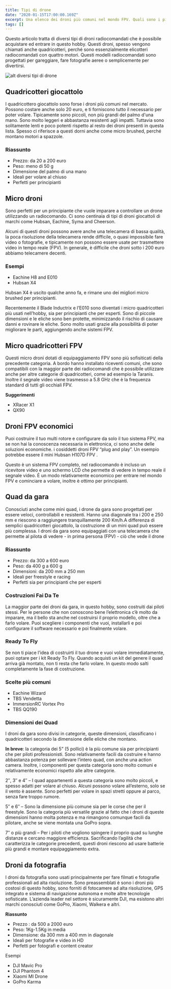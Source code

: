 ```yaml
---
title: Tipi di drone
date: "2020-01-15T17:00:00.169Z"
excerpt: Una elenco dei droni più comuni nel mondo FPV. Quali sono i più comuni? Qual è la categoria migliore per il freestyle? Quali posso far volare in casa in modo sicuro? In questo articolo rispondo anche a queste domande.
tags: []
---
```

Questo articolo tratta di diversi tipi di droni radiocomandati che è possibile acquistare ed entrare in questo hobby. Questi droni, spesso vengono chiamati anche quadricotteri, perché sono essenzialmente elicotteri radiocomandati con quattro motori. Questi modelli radiocomandati sono progettati per gareggiare, fare fotografie aeree o semplicemente per divertirsi. 

![alt diversi tipi di drone](/images/tipi_di_droni.png)

## Quadricotteri giocattolo

I quadricottero giocattolo sono forse i droni più comuni nel mercato. Possono costare anche solo 20 euro, e ti forniscono tutto il necessario per poter volare. Tipicamente sono piccoli, non più grandi del palmo d'una mano. Sono molto leggeri e abbastanza resistenti agli impatti. Tuttavia sono solitamente lenti e poco potenti rispetto al resto dei droni presenti in questa lista. Spesso ci riferisce a questi dorni anche come micro brushed, perché montano motori a spazzole. 

### Riassunto

* Prezzo: da 20 a 200 euro
* Peso: meno di 50 g
* Dimensione del palmo di una mano
* Ideali per volare al chiuso
* Perfetti per principianti

## Micro droni

Sono perfetti per un principiante che vuole imparare a controllare un drone utilizzando un radiocomando. Ci sono centinaia di tipi di droni giocattoli di marchi come Hubsan, Eachine, Syma and Cheerson.

Alcuni di questi droni possono avere anche una telecamera di bassa qualità, la poca risoluzione della telecamera rende difficile, o quasi impossibile fare video o fotografie, e tipicamente non possono essere usate per trasmettere video in tempo reale (FPV). In generale, è difficile che droni sotto i 200 euro abbiamo telecamere decenti.

### Esempi

* Eachine H8 and E010 <!-- (https://oscarliang.com/comparison-review-eachine-h8-vs-e010/) -->
* Hubsan X4

Hubsan X4 è uscito qualche anno fa, e rimane uno dei migliori micro brushed per principianti.

Recentemente il Blade Inductrix e l’E010 sono diventati i micro quadricotteri più usati nell’hobby, sia per principianti che per esperti. Sono di piccole dimensioni e le eliche sono ben protette, minimizzando il rischio di causare danni e rovinare le eliche. Sono molto usati grazie alla possibilità di poter migliorare le parti, aggiungendo anche sistemi FPV.

## Micro quadricotteri FPV

Questi micro droni dotati di equipaggiamento FPV sono più sofisiticati della precedente categoria. A bordo hanno installato riceventi comuni, che sono compatibili con la maggior parte dei radiocomandi che è possibile utilizzare anche per altre categorie di quadricotteri, come ad esempio la Taranis. Inoltre il segnale video viene trasmesso a 5.8 GHz che è la frequenza standard di tutti gli occhiali FPV. 

**Suggerimenti**

* XRacer X1 <!-- (https://oscarliang.com/x-racer-x1-micro-quad/) -->
* QX90 <!--(https://bit.ly/eachine-qx90) -->

## Droni FPV economici

Puoi costruire il tuo multi rotore e configurare da solo il tuo sistema FPV, ma se non hai la conoscenza necessaria in elettronica, ci sono anche delle soluzioni economiche. i cosiddetti droni FPV “plug and play”. Un esempio potrebbe essere il mini Hubsan H107D FPV <!-- [BANGGOOD] -->.

Questo è un sistema FPV completo, nel radiocomando è incluso un ricevitore video e uno schermo LCD che permette di vedere in tempo reale il segnale video. È un modo relativamente economico per entrare nel mondo FPV e cominciare a volare, inoltre è ottimo per principianti.

## Quad da gara

Conosciuti anche come mini quad, i drone da gara sono progettati per essere veloci, controllabili e resistenti. Hanno una diagonale tra i 200 e 250 mm e riescono a raggiungere tranquillamente 200 Km/h.A differenza di semplici quadricotteri giocattolo, la costruzione di un mini quad <!-- [https://oscarliang.com/build-a-quadcopter-beginners-tutorial-1/] -->può essere più complessa. I droni da gara sono equipaggiati con una telecamera che permette al pilota di vedere - in prima persona (FPV) - ciò che vede il drone

### Riassunto 

* Prezzo: da 300 a 600 euro 
* Peso: da 400 g a 600 g 
* Dimensioni: da 200 mm a 250 mm
* Ideali per freestyle e racing
* Perfetti sia per principianti che per esperti

### Costruzioni Fai Da Te

La maggior parte dei droni da gara, in questo hobby, sono costruiti dai piloti stessi. Per le persone che non conoscono bene l’elettronica c’è molto da imparare, ma il bello sta anche nel costruirsi il proprio modello, oltre che a farlo volare. Puoi scegliere i componenti che vuoi, installarli e poi configurare il software necessario e poi finalmente volare. <!-- Per aiutarti nella scelta dei migliori componenti per i droni, ecco una lista dei componenti usati [https://oscarliang.com/250-mini-quad-part-list-fpv/].-->

### Ready To Fly

Se non ti piace l’idea di costruirti il tuo drone e vuoi volare immediatamente, puoi optare per i kit Ready To Fly. Quando acquisti un kit del genere il quad arriva già montato, non ti resta che farlo volare. In questo modo salti completamente la fase di costruzione. 

### Scelte più comuni

* Eachine Wizard
* TBS Vendetta
* ImmersionRC Vortex Pro
* TBS QQ190

### Dimensioni dei Quad

I droni da gara sono divisi in categorie, queste dimensioni, classificano i quadricotteri secondo la dimensione delle eliche che montano. 

**In breve**: la categoria dei 5” (5 pollici) è la più comune sia per principianti che per piloti professionisti. Sono relativamente facili da costruire e hanno abbastanza potenza per sollevare l’intero quad, con anche una action camera. Inoltre, i componenti per questa categoria sono molto comuni e relativamente economici rispetto alle altre categorie.

2″, 3″ e 4″ – I quad appartenenti a questa categoria sono molto piccoli, e spesso adatti per volare al chiuso. Alcuni possono volare all’esterno, solo se il vento è assente. Sono perfetti per volare in spazi stretti oppure al parco, senza fare troppo rumore. 

5″ e 6″ – Sono la dimensione più comune sia per le corse che per il freestyle. Sono la categoria più versatile grazie al fatto che i droni di queste dimensioni hanno molta potenza e ma rimangono comunque facili da pilotare, anche se viene montata una GoPro sopra. 

7″ o più grandi – Per i piloti che vogliono spingere il proprio quad su lunghe distanze e cercano maggiore efficienza. Sacrificando l’agilità che caratterizza le categorie precedenti, questi droni riescono ad usare batterie più grandi e montare equipaggiamento extra. 

## Droni da fotografia

I droni da fotografia sono usati principalmente per fare filmati e fotografie professionali ad alta risoluzione. Sono preassemblati è sono i droni più costosi di questo hobby, sono forniti di fotocamere ad alta risoluzione, GPS integrato e sistema di navigazione autonoma e molte altre tecnologie sofisticate. L’azienda leader nel settore è sicuramente DJI, ma esistono altri marchi conosciuti come GoPro, Xiaomi, Walkera e altri.

**Riassunto**

* Prezzo : da 500 a 2000 euro
* Peso: 1Kg-1.5Kg in media
* Dimensione: da 300 mm a 400 mm in diagonale
* Ideali per fotografie e video in HD
* Perfetti per fotografi e content creator

Esempi

* DJI Mavic Pro
* DJI Phantom 4
* Xiaomi MI Drone
* GoPro Karma
